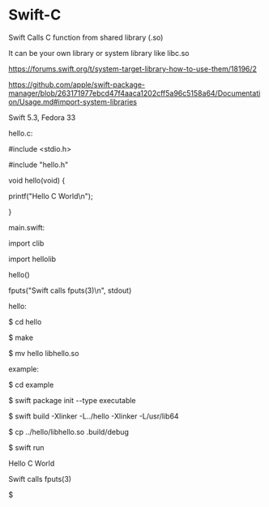 # Swift-C
Swift Calls C function from shared library (.so)

It can be your own library or system library like libc.so

https://forums.swift.org/t/system-target-library-how-to-use-them/18196/2

https://github.com/apple/swift-package-manager/blob/263171977ebcd47f4aaca1202cff5a96c5158a64/Documentation/Usage.md#import-system-libraries

Swift 5.3, Fedora 33

hello.c:

#include <stdio.h>

#include "hello.h"

void hello(void) {

printf("Hello C World\n");

}

main.swift:

import clib

import hellolib

hello()

fputs("Swift calls fputs(3)\n", stdout)

hello:

$ cd hello

$ make

$ mv hello libhello.so

example:

$ cd example

$ swift package init --type executable

$ swift build   -Xlinker -L../hello   -Xlinker -L/usr/lib64

$ cp ../hello/libhello.so .build/debug

$ swift run

Hello C World

Swift calls fputs(3)

$

